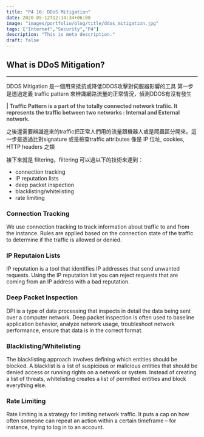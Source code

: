 ```yaml
---
title: "P4 16: DDoS Mitigation"
date: 2020-05-12T12:14:34+06:00
image: "images/portfolio/blog/title/ddos_mitigation.jpg"
tags: ["Internet","Security","P4"]
description: "This is meta description."
draft: false
---
```


## **What is DDoS Mitigation?**
---
DDOS Mitigation 是一個用來抵抗或降低DDOS攻擊對伺服器影響的工具
第一步是透過定義 traffic pattern 來辨識網路流量的正常情況，偵測DDOS有沒有發生

<font color=#4F4F4F>

**| Traffic Pattern is a part of the    totally connected network trafiic. It represents the traffic between two networks : Internal and External network.**</font>


之後還需要辨識進來的traffic把正常人們用的流量跟機器人或是爬蟲區分開來。這一步是透過比對signature 或是檢查traffic attributes 像是 IP 位址, cookies, HTTP headers 之類

接下來就是 filtering，filtering 可以過以下的技術來達到：
- connection tracking
- IP reputation lists
- deep packet inspection
- blacklisting/whitelisting
- rate limiting

### Connection Tracking
We use connection tracking to track information about traffic to and from the instance. Rules are applied based on the connection state of the traffic to determine if the traffic is allowed or denied.

### IP Reputaion Lists
IP reputation is a tool that identifies IP addresses that send unwanted requests. Using the IP reputation list you can reject requests that are coming from an IP address with a bad reputation.

### Deep Packet Inspection
DPI is a type of data processing that inspects in detail the data being sent over a computer network. Deep packet inspection is often used to baseline application behavior, analyze network usage, troubleshoot network performance, ensure that data is in the correct format.

### Blacklisting/Whitelisting
The blacklisting approach involves defining which entities should be blocked. A blacklist is a list of suspicious or malicious entities that should be denied access or running rights on a network or system. Instead of creating a list of threats, whitelisting creates a list of permitted entities and block everything else.

### Rate Limiting
Rate limiting is a strategy for limiting network traffic. It puts a cap on how often someone can repeat an action within a certain timeframe – for instance, trying to log in to an account.